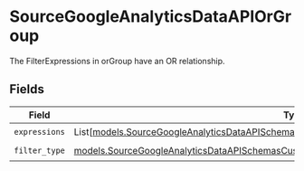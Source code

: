# SourceGoogleAnalyticsDataAPIOrGroup

The FilterExpressions in orGroup have an OR relationship.


## Fields

| Field                                                                                                                                                                                                    | Type                                                                                                                                                                                                     | Required                                                                                                                                                                                                 | Description                                                                                                                                                                                              |
| -------------------------------------------------------------------------------------------------------------------------------------------------------------------------------------------------------- | -------------------------------------------------------------------------------------------------------------------------------------------------------------------------------------------------------- | -------------------------------------------------------------------------------------------------------------------------------------------------------------------------------------------------------- | -------------------------------------------------------------------------------------------------------------------------------------------------------------------------------------------------------- |
| `expressions`                                                                                                                                                                                            | List[[models.SourceGoogleAnalyticsDataAPISchemasCustomReportsArrayMetricFilterExpression](../models/sourcegoogleanalyticsdataapischemascustomreportsarraymetricfilterexpression.md)]                     | :heavy_check_mark:                                                                                                                                                                                       | N/A                                                                                                                                                                                                      |
| `filter_type`                                                                                                                                                                                            | [models.SourceGoogleAnalyticsDataAPISchemasCustomReportsArrayMetricFilterMetricsFilterFilterType](../models/sourcegoogleanalyticsdataapischemascustomreportsarraymetricfiltermetricsfilterfiltertype.md) | :heavy_check_mark:                                                                                                                                                                                       | N/A                                                                                                                                                                                                      |